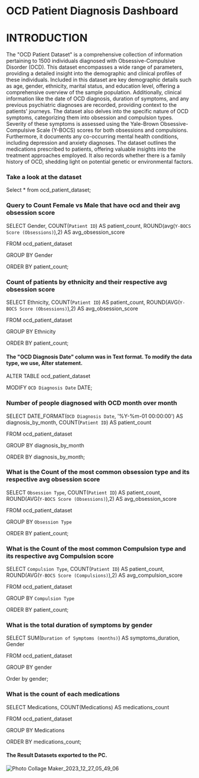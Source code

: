 # OCD Patient Diagnosis Dashboard 
# INTRODUCTION
The "OCD Patient Dataset" is a comprehensive collection of information pertaining to 1500 individuals diagnosed with Obsessive-Compulsive Disorder (OCD). This dataset encompasses a wide range of parameters, providing a detailed insight into the demographic and clinical profiles of these individuals.
Included in this dataset are key demographic details such as age, gender, ethnicity, marital status, and education level, offering a comprehensive overview of the sample population. Additionally, clinical information like the date of OCD diagnosis, duration of symptoms, and any previous psychiatric diagnoses are recorded, providing context to the patients' journeys.
The dataset also delves into the specific nature of OCD symptoms, categorizing them into obsession and compulsion types. Severity of these symptoms is assessed using the Yale-Brown Obsessive-Compulsive Scale (Y-BOCS) scores for both obsessions and compulsions. Furthermore, it documents any co-occurring mental health conditions, including depression and anxiety diagnoses.
The dataset outlines the medications prescribed to patients, offering valuable insights into the treatment approaches employed. It also records whether there is a family history of OCD, shedding light on potential genetic or environmental factors.

###  Take a look at the dataset 

Select * from ocd_patient_dataset;

### Query to Count Female vs Male that have ocd and their avg obsession score

SELECT 
    Gender,
    COUNT(`Patient ID`) AS patient_count,
    ROUND(avg(`Y-BOCS Score (Obsessions)`),2) AS avg_obsession_score
    
FROM
    ocd_patient_dataset
    
GROUP BY Gender

ORDER BY patient_count;

### Count of patients by ethnicity and their respective avg obsession score

SELECT
    Ethnicity,
    COUNT(`Patient ID`) AS patient_count,
    ROUND(AVG(`Y-BOCS Score (Obsessions)`),2) AS avg_obsession_score
    
FROM 
    ocd_patient_dataset
    
GROUP BY 
    Ethnicity
    
ORDER BY 
    patient_count;

#### The "OCD Diagnosis Date" column was in Text format. To modify the data type, we use, Alter statement.

ALTER TABLE ocd_patient_dataset 

MODIFY `OCD Diagnosis Date` DATE;

### Number of people diagnosed with OCD month over month

SELECT
     DATE_FORMAT(`OCD Diagnosis Date`, '%Y-%m-01 00:00:00') AS diagnosis_by_month,
     COUNT(`Patient ID`) AS patient_count
     
FROM
     ocd_patient_dataset
     
GROUP BY diagnosis_by_month

ORDER BY diagnosis_by_month;

### What is the Count of the most common obsession type and its respective avg obsession score

SELECT
    `Obsession Type`,
    COUNT(`Patient ID`) AS patient_count,
    ROUND(AVG(`Y-BOCS Score (Obsessions)`),2) AS avg_obsession_score
    
FROM
    ocd_patient_dataset
    
GROUP BY 
    `Obsession Type`
    
ORDER BY 
    patient_count;

### What is the Count of the most common Compulsion type and its respective avg Compulsion score

SELECT
     `Compulsion Type`,
     COUNT(`Patient ID`) AS patient_count,
     ROUND(AVG(`Y-BOCS Score (Compulsions)`),2) AS avg_compulsion_score
     
FROM
    ocd_patient_dataset
    
GROUP BY
    `Compulsion Type`
    
ORDER BY 
     patient_count;

### What is the total duration of symptoms by gender

SELECT
       SUM(`Duration of Symptoms (months)`) AS symptoms_duration,
       Gender
       
FROM
       ocd_patient_dataset
       
GROUP BY gender

Order by gender;

### What is the count of each medications

SELECT 
    Medications,
    COUNT(Medications) AS medications_count
    
FROM
    ocd_patient_dataset
    
GROUP BY Medications

ORDER BY medications_count;

#### The Result Datasets exported to the PC. 

![Photo Collage Maker_2023_12_27_05_49_06](https://github.com/Shana-Naz/OCDdash/assets/123564734/b67aecc9-0650-4a8c-b5a9-bcea5500a417)





